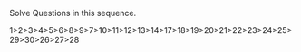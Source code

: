 Solve Questions in this sequence.

1>2>3>4>5>6>8>9>7>10>11>12>13>14>17>18>19>20>21>22>23>24>25>29>30>26>27>28
